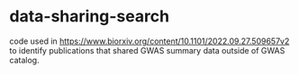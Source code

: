 # data-sharing-search
code used in https://www.biorxiv.org/content/10.1101/2022.09.27.509657v2 to identify publications that shared GWAS summary data outside of GWAS catalog.
